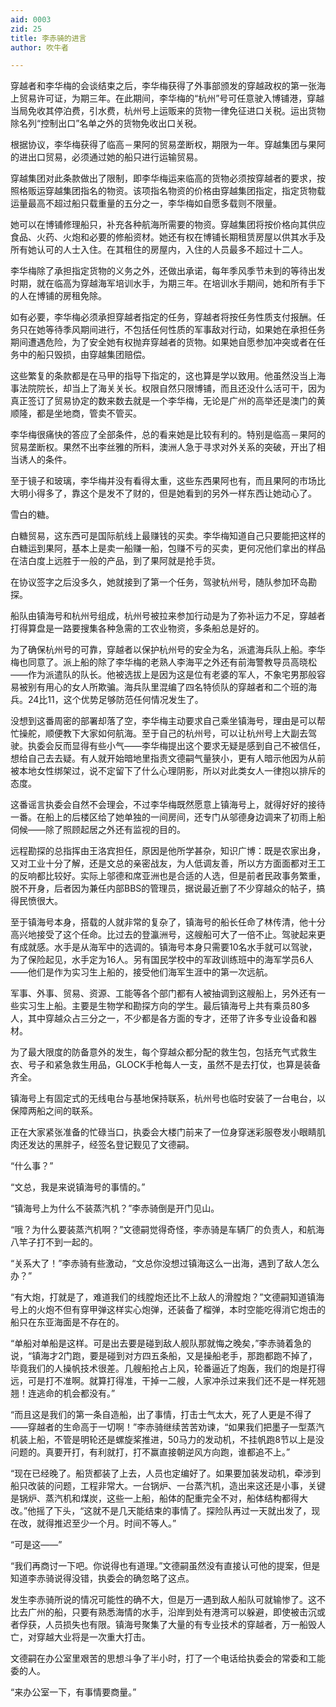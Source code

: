 ```yaml
---
aid: 0003
zid: 25
title: 李赤骑的进言
author: 吹牛者

---
```




  穿越者和李华梅的会谈结束之后，李华梅获得了外事部颁发的穿越政权的第一张海上贸易许可证，为期三年。在此期间，李华梅的“杭州”号可任意驶入博铺港，穿越当局免收其停泊费，引水费，杭州号上运贩来的货物一律免征进口关税。运出货物除名列“控制出口”名单之外的货物免收出口关税。

  根据协议，李华梅获得了临高－果阿的贸易垄断权，期限为一年。穿越集团与果阿的进出口贸易，必须通过她的船只进行运输贸易。

  穿越集团对此条款做出了限制，即李华梅运来临高的货物必须按穿越者的要求，按照格贩运穿越集团指名的物资。该项指名物资的价格由穿越集团指定，指定货物载运量最高不超过船只载重量的五分之一，李华梅如自愿多载则不限量。

  她可以在博铺修理船只，补充各种航海所需要的物资。穿越集团将按价格向其供应食品、火药、火炮和必要的修船资材。她还有权在博铺长期租赁房屋以供其水手及所有她认可的人士入住。在其租住的房屋内，入住的人员最多不超过十二人。

  李华梅除了承担指定货物的义务之外，还做出承诺，每年季风季节未到的等待出发时期，就在临高为穿越海军培训水手，为期三年。在培训水手期间，她和所有手下的人在博铺的房租免除。

  如有必要，李华梅必须承担穿越者指定的任务，穿越者将按任务性质支付报酬。任务只在她等待季风期间进行，不包括任何性质的军事敌对行动，如果她在承担任务期间遭遇危险，为了安全她有权抛弃穿越者的货物。如果她自愿参加冲突或者在任务中的船只毁损，由穿越集团赔偿。

  这些繁复的条款都是在马甲的指导下指定的，这也算是学以致用。他虽然没当上海事法院院长，却当上了海关关长。权限自然只限博铺，而且还没什么活可干，因为真正签订了贸易协定的数来数去就是一个李华梅，无论是广州的高举还是澳门的黄顺隆，都是坐地商，管卖不管买。

  李华梅很痛快的答应了全部条件，总的看来她是比较有利的。特别是临高－果阿的贸易垄断权。果然不出李丝雅的所料，澳洲人急于寻求对外关系的突破，开出了相当诱人的条件。

  至于镜子和玻璃，李华梅并没有看得太重，这些东西果阿也有，而且果阿的市场比大明小得多了，靠这个是发不了财的，但是她看到的另外一样东西让她动心了。

  雪白的糖。

  白糖贸易，这东西可是国际航线上最赚钱的买卖。李华梅知道自己只要能把这样的白糖运到果阿，基本上是卖一船赚一船，包赚不亏的买卖，更何况他们拿出的样品在洁白度上远胜于一般的产品，到了果阿就是抢手货。

  在协议签字之后没多久，她就接到了第一个任务，驾驶杭州号，随队参加环岛勘探。

  船队由镇海号和杭州号组成，杭州号被拉来参加行动是为了弥补运力不足，穿越者打得算盘是一路要搜集各种急需的工农业物资，多条船总是好的。

  为了确保杭州号的可靠，穿越者以保护杭州号的安全为名，派遣海兵队上船。李华梅也同意了。派上船的除了李华梅的老熟人李海平之外还有前海警教导员高晓松——作为派遣队的队长。他被选拔上是因为这是位有老婆的军人，不象宅男那般容易被别有用心的女人所欺骗。海兵队里混编了四名特侦队的穿越者和二个班的海兵。24比11，这个优势足够防范任何情况发生了。

  没想到这番周密的部署却落了空，李华梅主动要求自己乘坐镇海号，理由是可以帮忙操舵，顺便教下大家如何航海。至于自己的杭州号，可以让杭州号上大副去驾驶。执委会反而显得有些小气——李华梅提出这个要求无疑是感到自己不被信任，想给自己去去疑。有人就开始暗地里指责文德嗣气量狭小，更有人暗示他因为从前被本地女性绑架过，说不定留下了什么心理阴影，所以对此类女人一律抱以排斥的态度。

  这番谣言执委会自然不会理会，不过李华梅既然愿意上镇海号上，就得好好的接待一番。在船上的后楼区给了她单独的一间房间，还专门从邬德身边调来了初雨上船伺候——除了照顾起居之外还有监视的目的。

  远程勘探的总指挥由王洛宾担任，原因是他所学甚杂，知识广博：既是农家出身，又对工业十分了解，还是文总的亲密战友，为人低调友善，所以方方面面都对王工的反响都比较好。实际上邬德和席亚洲也是合适的人选，但是前者民政事务繁重，脱不开身，后者因为兼任内部BBS的管理员，据说最近删了不少穿越众的帖子，搞得民愤很大。

  至于镇海号本身，搭载的人就非常的复杂了，镇海号的船长任命了林传清，他十分高兴地接受了这个任命。比过去的登瀛洲号，这艘船可大了一倍不止。驾驶起来更有成就感。水手是从海军中的选调的。镇海号本身只需要10名水手就可以驾驶，为了保险起见，水手定为16人。另有国民学校中的军政训练班中的海军学员6人——他们是作为实习生上船的，接受他们海军生涯中的第一次远航。

  军事、外事、贸易、资源、工能等各个部门都有人被抽调到这艘船上，另外还有一些实习生上船。主要是生物学和勘探方向的学生。最后镇海号上共有乘员80多人，其中穿越众占三分之一，不少都是各方面的专才，还带了许多专业设备和器材。

  为了最大限度的防备意外的发生，每个穿越众都分配的救生包，包括充气式救生衣、号子和紧急救生用品，GLOCK手枪每人一支，虽然不是去打仗，也算是装备齐全。

  镇海号上有固定式的无线电台与基地保持联系，杭州号也临时安装了一台电台，以保障两船之间的联系。

  正在大家紧张准备的忙碌当口，执委会大楼门前来了一位身穿迷彩服卷发小眼睛肌肉还发达的黑胖子，经签名登记觐见了文德嗣。

  “什么事？”

  “文总，我是来说镇海号的事情的。”

  “镇海号上为什么不装蒸汽机？”李赤骑倒是开门见山。

  “哦？为什么要装蒸汽机啊？”文德嗣觉得奇怪，李赤骑是车辆厂的负责人，和航海八竿子打不到一起的。

  “关系大了！”李赤骑有些激动，“文总你没想过镇海这么一出海，遇到了敌人怎么办？”

  “有大炮，打就是了，难道我们的线膛炮还比不上敌人的滑膛炮？”文德嗣知道镇海号上的火炮不但有穿甲弹这样实心炮弹，还装备了榴弹，本时空能吃得消它炮击的船只在东亚海面是不存在的。

  “单船对单船是这样。可是出去要是碰到敌人舰队那就悔之晚矣，”李赤骑着急的说，“镇海才2门跑，要是碰到对方四五条船，又是操船老手，那跑都跑不掉了，毕竟我们的人操帆技术很差。几艘船抢占上风，轮番逼近了炮轰，我们的炮是打得远，可是打不准啊。就算打得准，干掉一二艘，人家冲杀过来我们还不是一样死翘翘！连逃命的机会都没有。”

  “而且这是我们的第一条自造船，出了事情，打击士气太大，死了人更是不得了——穿越者的生命高于一切啊！”李赤骑继续苦苦劝谏，“如果我们把墨子一型蒸汽机装上船，不管是明轮还是螺旋桨推进，50马力的发动机，不挂帆跑8节以上是没问题的。真要开打，有利就打，打不赢直接朝逆风方向跑，谁都追不上。”

  “现在已经晚了。船货都装了上去，人员也定编好了。如果要加装发动机，牵涉到船只改装的问题，工程非常大。一台锅炉、一台蒸汽机，造出来这还是小事，关键是锅炉、蒸汽机和煤炭，这些一上船，船体的配重完全不对，船体结构都得大改。”他摇了下头，“这就不是几天能结束的事情了。探险队再过一天就出发了，现在改，就得推迟至少一个月。时间不等人。”

  “可是这——”

  “我们再商讨一下吧。你说得也有道理。”文德嗣虽然没有直接认可他的提案，但是知道李赤骑说得没错，执委会的确忽略了这点。

  发生李赤骑所说的情况可能性的确不大，但是万一遇到敌人船队可就输惨了。这不比去广州的船，只要有熟悉海情的水手，沿岸到处有港湾可以躲避，即使被击沉或者俘获，人员损失也有限。镇海号聚集了大量的有专业技术的穿越者，万一船毁人亡，对穿越大业将是一次重大打击。

  文德嗣在办公室里艰苦的思想斗争了半小时，打了一个电话给执委会的常委和工能委的人。

  “来办公室一下，有事情要商量。”



